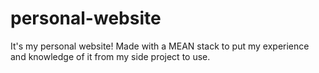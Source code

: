 # personal-website
It's my personal website! Made with a MEAN stack to put my experience and knowledge of it from my side project to use.
